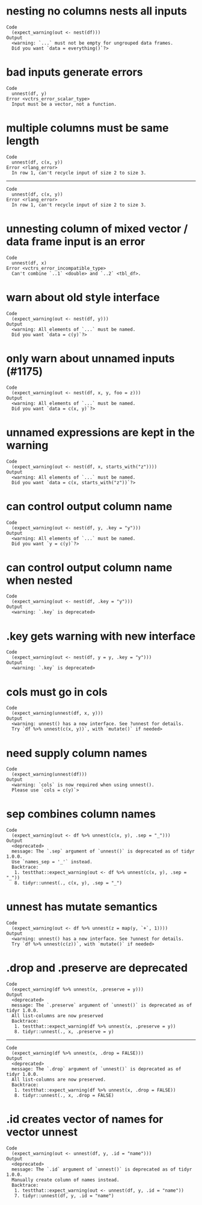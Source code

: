 # nesting no columns nests all inputs

    Code
      (expect_warning(out <- nest(df)))
    Output
      <warning: `...` must not be empty for ungrouped data frames.
      Did you want `data = everything()`?>

# bad inputs generate errors

    Code
      unnest(df, y)
    Error <vctrs_error_scalar_type>
      Input must be a vector, not a function.

# multiple columns must be same length

    Code
      unnest(df, c(x, y))
    Error <rlang_error>
      In row 1, can't recycle input of size 2 to size 3.

---

    Code
      unnest(df, c(x, y))
    Error <rlang_error>
      In row 1, can't recycle input of size 2 to size 3.

# unnesting column of mixed vector / data frame input is an error

    Code
      unnest(df, x)
    Error <vctrs_error_incompatible_type>
      Can't combine `..1` <double> and `..2` <tbl_df>.

# warn about old style interface

    Code
      (expect_warning(out <- nest(df, y)))
    Output
      <warning: All elements of `...` must be named.
      Did you want `data = c(y)`?>

# only warn about unnamed inputs (#1175)

    Code
      (expect_warning(out <- nest(df, x, y, foo = z)))
    Output
      <warning: All elements of `...` must be named.
      Did you want `data = c(x, y)`?>

# unnamed expressions are kept in the warning

    Code
      (expect_warning(out <- nest(df, x, starts_with("z"))))
    Output
      <warning: All elements of `...` must be named.
      Did you want `data = c(x, starts_with("z"))`?>

# can control output column name

    Code
      (expect_warning(out <- nest(df, y, .key = "y")))
    Output
      <warning: All elements of `...` must be named.
      Did you want `y = c(y)`?>

# can control output column name when nested

    Code
      (expect_warning(out <- nest(df, .key = "y")))
    Output
      <warning: `.key` is deprecated>

# .key gets warning with new interface

    Code
      (expect_warning(out <- nest(df, y = y, .key = "y")))
    Output
      <warning: `.key` is deprecated>

# cols must go in cols

    Code
      (expect_warning(unnest(df, x, y)))
    Output
      <warning: unnest() has a new interface. See ?unnest for details.
      Try `df %>% unnest(c(x, y))`, with `mutate()` if needed>

# need supply column names

    Code
      (expect_warning(unnest(df)))
    Output
      <warning: `cols` is now required when using unnest().
      Please use `cols = c(y)`>

# sep combines column names

    Code
      (expect_warning(out <- df %>% unnest(c(x, y), .sep = "_")))
    Output
      <deprecated>
      message: The `.sep` argument of `unnest()` is deprecated as of tidyr 1.0.0.
      Use `names_sep = '_'` instead.
      Backtrace:
       1. testthat::expect_warning(out <- df %>% unnest(c(x, y), .sep = "_"))
       8. tidyr::unnest(., c(x, y), .sep = "_")

# unnest has mutate semantics

    Code
      (expect_warning(out <- df %>% unnest(z = map(y, `+`, 1))))
    Output
      <warning: unnest() has a new interface. See ?unnest for details.
      Try `df %>% unnest(c(z))`, with `mutate()` if needed>

# .drop and .preserve are deprecated

    Code
      (expect_warning(df %>% unnest(x, .preserve = y)))
    Output
      <deprecated>
      message: The `.preserve` argument of `unnest()` is deprecated as of tidyr 1.0.0.
      All list-columns are now preserved
      Backtrace:
       1. testthat::expect_warning(df %>% unnest(x, .preserve = y))
       8. tidyr::unnest(., x, .preserve = y)

---

    Code
      (expect_warning(df %>% unnest(x, .drop = FALSE)))
    Output
      <deprecated>
      message: The `.drop` argument of `unnest()` is deprecated as of tidyr 1.0.0.
      All list-columns are now preserved.
      Backtrace:
       1. testthat::expect_warning(df %>% unnest(x, .drop = FALSE))
       8. tidyr::unnest(., x, .drop = FALSE)

# .id creates vector of names for vector unnest

    Code
      (expect_warning(out <- unnest(df, y, .id = "name")))
    Output
      <deprecated>
      message: The `.id` argument of `unnest()` is deprecated as of tidyr 1.0.0.
      Manually create column of names instead.
      Backtrace:
       1. testthat::expect_warning(out <- unnest(df, y, .id = "name"))
       7. tidyr::unnest(df, y, .id = "name")

